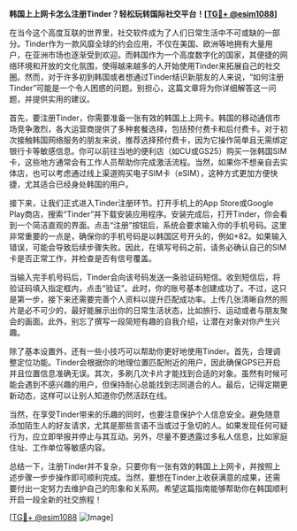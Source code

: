 **韩国上上网卡怎么注册Tinder？轻松玩转国际社交平台！[[TG💪+ @esim1088](https://t.me/s/esim1088)]**

在当今这个高度互联的世界里，社交软件成为了人们日常生活中不可或缺的一部分。Tinder作为一款风靡全球的约会应用，不仅在美国、欧洲等地拥有大量用户，在亚洲市场也逐渐受到欢迎。而韩国作为一个高度数字化的国家，其便捷的网络环境和开放的文化氛围，使得越来越多的人开始使用Tinder来拓展自己的社交圈。然而，对于许多初到韩国或者想通过Tinder结识新朋友的人来说，“如何注册Tinder”可能是一个令人困惑的问题。别担心，这篇文章将为你详细解答这一问题，并提供实用的建议。

首先，要注册Tinder，你需要准备一张有效的韩国上上网卡。韩国的移动通信市场竞争激烈，各大运营商提供了多种套餐选择，包括预付费卡和后付费卡。对于初次接触韩国网络服务的朋友来说，推荐选择预付费卡，因为它操作简单且无需绑定银行卡等敏感信息。你可以前往当地的便利店（如CU或GS25）购买一张韩国SIM卡，这些地方通常会有工作人员帮助你完成激活流程。当然，如果你不想亲自去实体店，也可以考虑通过线上渠道购买电子SIM卡（eSIM），这种方式更加方便快捷，尤其适合已经身处韩国的用户。

接下来，让我们正式进入Tinder注册环节。打开手机上的App Store或Google Play商店，搜索“Tinder”并下载安装应用程序。安装完成后，打开Tinder，你会看到一个简洁直观的界面。点击“注册”按钮后，系统会要求输入你的手机号码。这里非常重要的一点是，确保你的手机号码是以韩国区号开头的，例如+82。如果输入错误，可能会导致后续步骤失败。因此，在填写号码之前，请务必确认自己的SIM卡是否正常工作，并检查是否有信号覆盖。

当输入完手机号码后，Tinder会向该号码发送一条验证码短信。收到短信后，将验证码填入指定框内，点击“验证”。此时，你的账号基本创建成功了。不过，这只是第一步，接下来还需要完善个人资料以提升匹配成功率。上传几张清晰自然的照片是必不可少的，最好能展示出你的日常生活状态，比如旅行、运动或者与朋友聚会的画面。此外，别忘了撰写一段简短有趣的自我介绍，让潜在对象对你产生兴趣。

除了基本设置外，还有一些小技巧可以帮助你更好地使用Tinder。首先，合理调整定位功能。Tinder会根据你的地理位置匹配附近的用户，因此确保GPS已开启并且位置信息准确无误。其次，多刷几次卡片才能找到合适的对象。虽然有时候可能会遇到不感兴趣的用户，但保持耐心总能找到志同道合的人。最后，记得定期更新动态，这样可以让别人知道你仍然活跃在线。

当然，在享受Tinder带来的乐趣的同时，也要注意保护个人信息安全。避免随意添加陌生人的好友请求，尤其是那些言语不当或过于急切的人。如果发现任何可疑行为，应立即举报并停止与其互动。另外，尽量不要透露过多私人信息，比如家庭住址、工作单位等敏感内容。

总结一下，注册Tinder并不复杂，只要你有一张有效的韩国上上网卡，并按照上述步骤一步步操作即可顺利完成。当然，要想在Tinder上收获满意的成果，还需要付出一定努力去维护自己的形象和关系网。希望这篇指南能够帮助你在韩国顺利开启一段全新的社交旅程！

[[TG💪+ @esim1088](https://t.me/s/esim1088) ![Image](https://i.postimg.cc/4NQfJmqS/Snipaste-2025-05-13-00-14-12.png)]